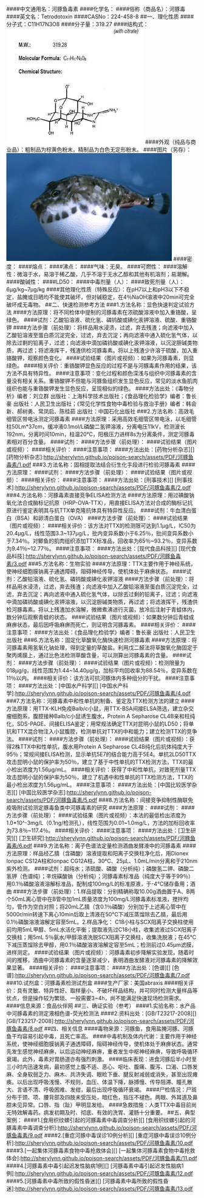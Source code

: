 ####中文通用名：河豚鱼毒素
####化学名：
####俗称（商品名）：河豚毒
####英文名：Tetrodotoxin
####CASNo：224-458-8
##一、理化性质
####分子式：C11H17N3O8
####分子量：319.27
####结构式：![结构式](./assets/duwu/河豚鱼毒素/@0结构式.jpg)
####外观（纯品与商业品）：粗制品为棕黄色粉末，精制品为白色无定形粉末。
####图片（另存）：![外观](./assets/duwu/河豚鱼毒素/@1外观.jpg)
####密度：
####熔点：
####沸点：
####气味：无臭。
####可燃性：
####溶解性：微溶于水，易溶于稀乙酸，几乎不溶于无水乙醇和其他有机溶剂；易潮解。
####酸碱性：
####LD50：
####中毒剂量（人）：
####致死剂量（人）：6μg/kg~7μg/kg
####其他理化性质（特殊反应）：在pH7以上和pH3以下不稳定，盐腌或日晒均不能使其破坏，但对碱稳定，在4％NaOH溶液中20min可完全破坏成无毒物。
##二、快速检测参考方法
###1.方法名称：显色快速判定试验方法
####方法原理：将不同检体中提制的河豚毒素在浓硫酸溶液中加入重铬酸，呈绿色。
####试剂：乙酸铅溶液、硫化氢、磷钨酸或碘化汞钾溶液、硫酸、重铬酸钾
####方法步骤（前处理）：将样品用水浸渍，过滤，弃去残渣；向滤液中加入乙酸铅溶液至蛋白质沉淀完全，过滤，弃去沉淀；再向滤液中通入硫化氢气体，以除去过剩的铅离子，过滤；向滤液中滴加磷钨酸或碘化汞钾溶液，以沉淀胆碱类物质，再过滤；将滤液挥干，残渣供检河豚毒素。将以上残渣少许溶于硫酸，加入重铬酸钾，观察颜色变化。
####试验结果（图片或视频）：如果为河豚毒素，则显绿色。
####相关评价：重铬酸钾显色反应的过程不是与河豚毒素作用的结果，该方法不具有特异性。
####注意事项：变化过程和颜色深浅与组织中河豚毒素的含量没有相关关系。重铬酸钾不但能与河豚鱼组织发生显色反应，常见的淡水鱼肌肉组织也能与重铬酸钾发生显色反应，呈现相似的绿色。
####方法出处：《毒物分析》编者：刘立群 出版社：上海科学技术出版社；《食品理化检验学》编者：鲁长豪 出版社：人民卫生出版社；《常见化学性食物中毒检验与救治手册》编者：韩会新、郝树勇、常凤启、陈桂茹 出版社：中国石化出版社
###2.方法名称：高效毛细管区带电泳测定河豚毒素
####方法原理：采用高效毛细管区带电泳，以毛细管柱50Lm*37cm，缓冲液0.1mol/L磷酸二氢钾溶液，分离电压11kV，检测波长192nm，分离时间10min，柱温20℃，阳极压力进样8s为分离条件，测定河豚毒素相对百分含量。
####试剂：
####方法步骤（前处理）：
####试验结果（图片或视频）：
####相关评价：
####注意事项：
####方法出处：[药物分析杂志][]
[药物分析杂志]:http://sherylynn.github.io/poison-search/assets/PDF/河豚鱼毒素/1.pdf
###3.方法名称：固相提取法结合衍生化手段进行检验河豚毒素
####方法原理：
####试剂：
####方法步骤（前处理）：
####试验结果（图片或视频）：
####相关评价：
####注意事项：
####方法出处：[刑事技术][]
[刑事技术]:http://sherylynn.github.io/poison-search/assets/PDF/河豚鱼毒素/2.pdf
###4.方法名称：河豚毒素直接竞争ELISA检测方法
####方法原理：用过碘酸钠氧化法合成酶标记抗原（HRP-OVA-TTX），用直接ELISA方法对合成的酶标记抗原进行鉴定表明其与抗TTX单克隆抗体具有特异性反应。
####试剂：牛血清白蛋白（BSA）和卵清白蛋白（OVA）
####方法步骤（前处理）：
####试验结果（图片或视频）：
####相关评价：该方法对TTX的检测限可达到1.1μg/L，IC50为20.4μg/L，线性范围3.3~137μg/L，批内变异系数小于6.25％，批间变异系数小于7.34％。对鲫鱼的肌肉组织添加TTX标准品，回收率为65％~93.2％，变异系数为9.41％~12.77％。 
####注意事项：
####方法出处：[现代食品科技][]
[现代食品科技]:http://sherylynn.github.io/poison-search/assets/PDF/河豚鱼毒素/3.pdf
###5.方法名称：生物实验
####方法原理：TTX主要作用于神经系统，使神经细胞膜钠离子通透障碍，阻碍神经传导，使机体处于麻痹状态。
####试剂：乙酸铅溶液、硫化氢、磷钨酸或碘化汞钾溶液
####方法步骤（前处理）：将样品用水浸渍，过滤，弃去残渣；向滤液中加入乙酸铅溶液至蛋白质沉淀完全，过滤，弃去沉淀；再向滤液中通入硫化氢气体，以除去过剩的铅离子，过滤；向滤液中滴加磷钨酸或碘化汞钾溶液，以沉淀胆碱类物质，再过滤；将滤液挥干，残渣供检河豚毒素。将以上残渣加水溶解，微微煮沸进行灭菌，放冷后注射于青蛙体内，数分钟后观察青蛙的状态。
####试验结果（图片或视频）：如果数分钟后青蛙成麻痹状态，最后因呼吸麻痹而死亡，则证明含河豚毒素。
####相关评价：
####注意事项：
####方法出处：《食品理化检验学》编者：鲁长豪 出版社：人民卫生出版社
###6.方法名称：固定化草酸氧化酶快速检测河豚毒素
####方法原理：将河豚毒素用氢氧化钠处理，得到定量的草酸盐。利用戊二醛法将草酸氧化酶固定于聚丙烯膜上，通过比色法检测草酸含量，可以测算出河豚毒素的含量。
####试剂：
####方法步骤（前处理）：
####试验结果（图片或视频）：检测限量为018μg/g，线性范围为1.44~14.40μg/g，加标平均回收率为88.54％，变异系数在11％以内。
####相关评价：该方法可抗河豚体内多种组分的干扰。
####注意事项：
####方法出处：[中国水产科学][]
[中国水产科学]:http://sherylynn.github.io/poison-search/assets/PDF/河豚鱼毒素/4.pdf
###7.方法名称：河豚毒素中和性单抗的制备、鉴定及TTX检测方法的建立
####方法原理：用TTX-KLH免疫Balb/c小鼠，用TTX-BSA间接ELSA筛选，建立杂交瘤细胞系，腹腔接种Balb/c小鼠诱生腹水，Protein A Sepharose CL4B亲和柱纯化，SDS-PAGE、间接ELISA鉴定；用常规法确定TTX对昆明小鼠的LD50；将单抗和TTX混合物注入小鼠腹腔，检测单抗对TTX的中和能力；建立检测TTX的竞争法。
####试剂：
####方法步骤（前处理）：
####试验结果（图片或视频）：获得2株TTX中和性单抗，腹水用Protein A Sepharose CL4B纯化后抗体纯度大于95％；常规间接ELISA检测，显示单抗5E7的结合能力高于5E4。单抗2LD50TTX攻击昆明小鼠的保护率为50％，建立了基于中性单抗的TTX检测方法，TTX的最小检出浓度为1.56μg/mL。
####相关评价：获得了中和性单抗，对致死剂量TTX攻击昆明小鼠的保护率为50％，建立了机遇中和性单抗的TTX检测方法，TTX的最小检出浓度为1.56μg/mL。
####注意事项：
####方法出处：[中国比较医学杂志][]
[中国比较医学杂志]:http://sherylynn.github.io/poison-search/assets/PDF/河豚鱼毒素/5.pdf
###8.方法名称：间接竞争抑制性酶联免疫吸附试验测定豚毒鱼类中河豚毒素的研究
####方法原理：
####试剂：
####方法步骤（前处理）：
####试验结果（图片或视频）：本法的最低检出浓度为1.0*10^-3mg/L（0.1ng/检测孔），线性范围为0.01~1.0mg/L，方法的加标回收率为73.8％~117.4％。
####相关评价：
####注意事项：
####方法出处：[卫生研究][]
[卫生研究]:http://sherylynn.github.io/poison-search/assets/PDF/河豚鱼毒素/6.pdf
###9.方法名称：离子色谱法定量检测酒曲发酵液中的河豚毒素
####方法原理：样品经乙腈（含磷酸）溶液提取和阳离子交换柱净化后，用Dionex Ionpac CS12A柱和Ionpac CG12A柱，30℃、25μL、1.0mL/min分离和于210nm紫外检测。
####试剂：超纯水；浓硫酸、磷酸（分析纯）；磷酸氢二钾、磷酸二氢钾（色谱纯）；辛烷磺酸钠（分析纯）；河豚毒素标准品（纯度大于等于99％）用0.1％磷酸溶液溶解标准品，配制成100mg/L的标准原液，于-4℃储存备用；酒曲
####方法步骤（前处理）：1.样品提取：分别精确称取10.00g酒曲置于A、B两个50mL离心管中在B管中加1mL质量浓度为100mg/L河豚毒素标准液，搅拌均匀，管作为空白对照；将20mL乙腈（含0.1％磷酸）分别加于上述离心管中在5000r/min转速下离心10min后取上清液在50℃下减压蒸馏除去乙腈，最后用0.1％磷酸溶液溶解定容至5mL。2.样品净化： C18小柱与SCX阳离子交换柱使用前均用5mL甲醇、5mL水活化平衡；提取液先过C18小柱，收集滤液过SCX阳离子交换柱；用5mL 5％氨水/甲醇溶液洗脱SCX阳离子交换柱，收集洗脱液；在45℃下减压蒸馏除去甲醇，用0.1％磷酸溶液溶解定容至5mL；检测前过0.45μm滤膜，进样测定。
####试验结果（图片或视频）：河豚毒素初步降解实验发现，随着时间的推移，酒曲中河豚毒素的含量逐渐减少，表明酒曲发酵液对河豚毒素的降解效果显著。
####相关评价：
####注意事项：
####方法出处：[色谱][]
[色谱]:http://sherylynn.github.io/poison-search/assets/PDF/河豚鱼毒素/7.pdf
###10.试剂盒：河豚毒素检测试剂盒
####生产厂家：美国abraxis
####相关评价：具有灵敏、特异性好、取样量小、不破坏样品结构，并可同时检测大量样品等优点，但是操作较为繁琐、一般需要3~4h，尚不能满足快速现场检测需求。
####信息来源：食品伙伴网
##三、确证实验（参考）
####1.实验名称：水产品中河豚毒素的测定液相色谱-荧光检测法
####2.资料出处：[GB/T23217-2008][]
[GB/T23217-2008]:http://sherylynn.github.io/poison-search/assets/PDF/河豚鱼毒素/8.pdf
##四、相关信息
####毒物来源：河豚鱼，食用盐腌河豚、河豚鱼干均容易引起中毒，且死亡率高。
####中毒机制及体内代谢：主要作用于神经系统，使神经细胞膜钠离子通透障碍，阻碍神经传导，使机体处于麻痹状态。通常先发生感觉神经麻痹，以后运动神经麻痹，重者发生中枢神经麻痹，导致呼吸循环衰竭。此外，毒素对胃肠道亦有强烈刺激。
####临床表现：进食河豚后半小时至三小时内迅速发病，最初感觉上腹不适、恶心、呕吐、腹痛、腹泻、口渴、口唇发麻、全身软弱乏力、麻木、共济失调、眼睑下垂、腱反射减弱或消失，甚至出现瘫痪。以后出现呼吸浅慢、不规则，血压、体温下降，脉搏慢、传导阻滞、瞳孔散大、言语不清、呼吸困难、发绀，最后出现呼吸循环衰竭。
####尸检情况：尸斑分布于颈、项、腰背部及四肢未受压处，暗红色，指压不褪色。两眼、外耳道及鼻腔未见异常。口唇、指（趾）甲明显发给。 
####急救措施：人类TTX中毒目前尚无特效解毒药。病发初期及时、彻底、有效的洗胃、灌肠十分重要。
##五、典型案例：
####1.[食用织纹螺引起的河豚毒素中毒调查分析][]
[食用织纹螺引起的河豚毒素中毒调查分析]:http://sherylynn.github.io/poison-search/assets/PDF/河豚鱼毒素/9.pdf
####2.[重症河豚中毒误诊10例分析][]
[重症河豚中毒误诊10例分析]:http://sherylynn.github.io/poison-search/assets/PDF/河豚鱼毒素/10.pdf
####3.[一起集体河豚毒素食物中毒抢救体会][]
[一起集体河豚毒素食物中毒抢救体会]:http://sherylynn.github.io/poison-search/assets/PDF/河豚鱼毒素/11.pdf
####4.[河豚毒素中毒引起迟发性脑病1例][]
[河豚毒素中毒引起迟发性脑病1例]:http://sherylynn.github.io/poison-search/assets/PDF/河豚鱼毒素/12.pdf
####5.[河豚毒素中毒所致的假性昏迷][]
[河豚毒素中毒所致的假性昏迷]:http://sherylynn.github.io/poison-search/assets/PDF/河豚鱼毒素/13.pdf
